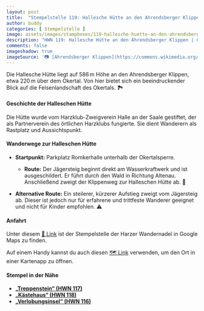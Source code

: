 ```yaml
---
layout: post
title:  "Stempelstelle 119: Hallesche Hütte an den Ahrendsberger Klippen"
author: buddy
categories: [ Stempelstelle ]
image: assets/images/stampboxes/119-hallesche-huette-an-den-ahrendsberger-klippen.jpg
description: "HWN 119: Hallesche Hütte an den Ahrendsberger Klippen | Goslar"
comments: false
imageshadow: true
imageSource: '📷 [Ahrendsberger Klippen](https://commons.wikimedia.org/wiki/File:Ahrendsberger_Klippen.jpg) von <a href="//commons.wikimedia.org/wiki/User:B.Thomas95" title="User:B.Thomas95">Thomas Binder</a> unter Lizenz [CC BY-SA 4.0](https://creativecommons.org/licenses/by-sa/4.0)'
---
```


Die Hallesche Hütte liegt auf 586 m Höhe an den Ahrendsberger Klippen, etwa 220 m über dem Okertal. Von hier bietet sich ein beeindruckender Blick auf die Felsenlandschaft des Okertals. 🏞️

#### Geschichte der Halleschen Hütte

Die Hütte wurde vom Harzklub-Zweigverein Halle an der Saale gestiftet, der als Partnerverein des örtlichen Harzklubs fungierte. Sie dient Wanderern als Rastplatz und Aussichtspunkt.

#### Wanderwege zur Halleschen Hütte

- **Startpunkt:** Parkplatz Romkerhalle unterhalb der Okertalsperre.
  - **Route:** Der Jägersteig beginnt direkt am Wasserkraftwerk und ist ausgeschildert. Er führt durch den Wald in Richtung Altenau. Anschließend zweigt der Klippenweg zur Halleschen Hütte ab. 🥾

- **Alternative Route:** Ein steilerer, kürzerer Aufstieg zweigt vom Jägersteig ab. Dieser ist jedoch nur für erfahrene und trittfeste Wanderer geeignet und nicht für Kinder empfohlen. ⚠️

#### Anfahrt

Unter diesem [📍 Link](https://www.google.com/maps/dir/?api=1&origin=&destination=51.85412%2C%2010.46787) ist der Stempelstelle der Harzer Wandernadel in Google Maps zu finden.

<div class="android-only">
  Auf einem Handy kannst du auch diesen 
  <a href="geo:51.85412,10.46787">🗺️ Link</a> 
  verwenden, um den Ort in einer Kartenapp zu öffnen.
  <p></p>
</div>

#### Stempel in der Nähe

- [**„Treppenstein“ (HWN 117)**](/stempelstelle-117-treppenstein)
- [**„Kästehaus“ (HWN 118)**](/stempelstelle-118-kaestehaus)
- [**„Verlobungsinsel“ (HWN 116)**](/stempelstelle-116-verlobungsinsel-in-der-oker)
